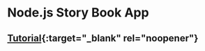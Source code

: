 # Node.js Story Book App

## [Tutorial](https://youtu.be/SBvmnHTQIPY){:target="_blank" rel="noopener"}
